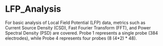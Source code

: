 # LFP_Analysis
For basic analysis of Local Field Potential (LFP) data, metrics such as Current Source Density (CSD), Fast Fourier Transform (FFT), and Power Spectral Density (PSD) are covered.
Probe 1 represents a single probe (384 electrodes), while Probe 4 represents four probes (8 (4*2) * 48).

